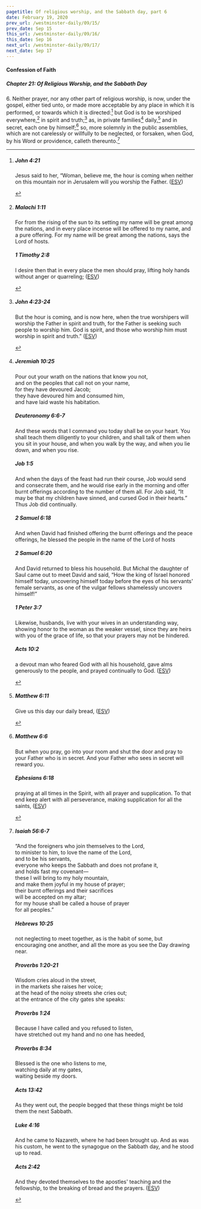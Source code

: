 ```yaml
---
pagetitle: Of religious worship, and the Sabbath day, part 6
date: February 19, 2020
prev_url: /westminster-daily/09/15/
prev_date: Sep 15
this_url: /westminster-daily/09/16/
this_date: Sep 16
next_url: /westminster-daily/09/17/
next_date: Sep 17
---
```


#### Confession of Faith

##### Chapter 21: Of Religious Worship, and the Sabbath Day

6\. Neither prayer, nor any other part of religious worship, is now, under the gospel, either tied unto, or made more acceptable by any place in which it is performed, or towards which it is directed:[^fnref:wcf1] but God is to be worshiped everywhere,[^fnref:wcf2] in spirit and truth;[^fnref:wcf3] as, in private families[^fnref:wcf4] daily,[^fnref:wcf5] and in secret, each one by himself;[^fnref:wcf6] so, more solemnly in the public assemblies, which are not carelessly or willfully to be neglected, or forsaken, when God, by his Word or providence, calleth thereunto.[^fnref:wcf7]

[^fnref:wcf1]: <div class="esv"><h5>John 4:21</h5> <div class="esv-text"><p id="p43004021.01-1">Jesus said to her, <span class="woc">&#8220;Woman, believe me, the hour is coming when neither on this mountain nor in Jerusalem will you worship the Father.</span>  (<a href="http://www.esv.org" class="copyright">ESV</a>)</p> </div> </div>

[^fnref:wcf2]: <div class="esv"><h5>Malachi 1:11</h5> <div class="esv-text"><p id="p39001011.01-1">For from the rising of the sun to its setting my name will be great among the nations, and in every place incense will be offered to my name, and a pure offering. For my name will be great among the nations, says the <span class="small-caps">Lord</span> of hosts.</p> </div><h5>1 Timothy 2:8</h5> <div class="esv-text"><p id="p54002008.01-2">I desire then that in every place the men should pray, lifting holy hands without anger or quarreling;  (<a href="http://www.esv.org" class="copyright">ESV</a>)</p> </div> </div>

[^fnref:wcf3]: <div class="esv"><h5>John 4:23-24</h5> <div class="esv-text"><p id="p43004023.01-1"><span class="woc">But the hour is coming, and is now here, when the true worshipers will worship the Father in spirit and truth, for the Father is seeking such people to worship him.</span> <span class="woc">God is spirit, and those who worship him must worship in spirit and truth.&#8221;</span>  (<a href="http://www.esv.org" class="copyright">ESV</a>)</p> </div> </div>

[^fnref:wcf4]: <div class="esv"><h5>Jeremiah 10:25</h5> <div class="esv-text"><div class="block-indent"> <p class="line-group" id="p24010025.01-1">Pour out your wrath on the nations that know you not,<br /> <span class="indent"></span>and on the peoples that call not on your name,<br /> for they have devoured Jacob;<br /> <span class="indent"></span>they have devoured him and consumed him,<br /> <span class="indent"></span>and have laid waste his habitation.</p> </div> </div><h5>Deuteronomy 6:6-7</h5> <div class="esv-text"><p id="p05006006.01-2">And these words that I command you today shall be on your heart. You shall teach them diligently to your children, and shall talk of them when you sit in your house, and when you walk by the way, and when you lie down, and when you rise.</p> </div><h5>Job 1:5</h5> <div class="esv-text"><p id="p18001005.01-3">And when the days of the feast had run their course, Job would send and consecrate them, and he would rise early in the morning and offer burnt offerings according to the number of them all. For Job said, &#8220;It may be that my children have sinned, and cursed God in their hearts.&#8221; Thus Job did continually.</p> </div><h5>2 Samuel 6:18</h5> <div class="esv-text"><p id="p10006018.01-4">And when David had finished offering the burnt offerings and the peace offerings, he blessed the people in the name of the <span class="small-caps">Lord</span> of hosts</p> </div><h5>2 Samuel 6:20</h5> <div class="esv-text"><p id="p10006020.01-5">And David returned to bless his household. But Michal the daughter of Saul came out to meet David and said, &#8220;How the king of Israel honored himself today, uncovering himself today before the eyes of his servants' female servants, as one of the vulgar fellows shamelessly uncovers himself!&#8221;</p> </div><h5>1 Peter 3:7</h5> <div class="esv-text"><p id="p60003007.01-6">Likewise, husbands, live with your wives in an understanding way, showing honor to the woman as the weaker vessel, since they are heirs with you of the grace of life, so that your prayers may not be hindered.</p> </div><h5>Acts 10:2</h5> <div class="esv-text"><p id="p44010002.01-7">a devout man who feared God with all his household, gave alms generously to the people, and prayed continually to God.  (<a href="http://www.esv.org" class="copyright">ESV</a>)</p> </div> </div>

[^fnref:wcf5]: <div class="esv"><h5>Matthew 6:11</h5> <div class="esv-text"><div class="block-indent"> <p class="line-group" id="p40006011.01-1"><span class="woc">Give us this day our daily bread,</span>  (<a href="http://www.esv.org" class="copyright">ESV</a>)</p> </div> </div> </div>

[^fnref:wcf6]: <div class="esv"><h5>Matthew 6:6</h5> <div class="esv-text"><p id="p40006006.01-1"><span class="woc">But when you pray, go into your room and shut the door and pray to your Father who is in secret. And your Father who sees in secret will reward you.</span></p> </div><h5>Ephesians 6:18</h5> <div class="esv-text"><p id="p49006018.01-2">praying at all times in the Spirit, with all prayer and supplication. To that end keep alert with all perseverance, making supplication for all the saints,  (<a href="http://www.esv.org" class="copyright">ESV</a>)</p> </div> </div>

[^fnref:wcf7]: <div class="esv"><h5>Isaiah 56:6-7</h5> <div class="esv-text"><div class="block-indent"> <p class="line-group" id="p23056006.01-1">&#8220;And the foreigners who join themselves to the <span class="small-caps">Lord</span>,<br /> <span class="indent"></span>to minister to him, to love the name of the <span class="small-caps">Lord</span>,<br /> <span class="indent"></span>and to be his servants,<br /> everyone who keeps the Sabbath and does not profane it,<br /> <span class="indent"></span>and holds fast my covenant&#8212;<br />  these I will bring to my holy mountain,<br /> <span class="indent"></span>and make them joyful in my house of prayer;<br /> their burnt offerings and their sacrifices<br /> <span class="indent"></span>will be accepted on my altar;<br /> for my house shall be called a house of prayer<br /> <span class="indent"></span>for all peoples.&#8221;</p> </div> </div><h5>Hebrews 10:25</h5> <div class="esv-text"><p id="p58010025.01-2">not neglecting to meet together, as is the habit of some, but encouraging one another, and all the more as you see the Day drawing near.</p> </div><h5>Proverbs 1:20-21</h5> <div class="esv-text"> <div class="block-indent"> <p class="line-group" id="p20001020.05-3">Wisdom cries aloud in the street,<br /> <span class="indent"></span>in the markets she raises her voice;<br />  at the head of the noisy streets she cries out;<br /> <span class="indent"></span>at the entrance of the city gates she speaks:</p> </div> </div><h5>Proverbs 1:24</h5> <div class="esv-text"><div class="block-indent"> <p class="line-group" id="p20001024.01-4">Because I have called and you refused to listen,<br /> <span class="indent"></span>have stretched out my hand and no one has heeded,</p> </div> </div><h5>Proverbs 8:34</h5> <div class="esv-text"><div class="block-indent"> <p class="line-group" id="p20008034.01-5">Blessed is the one who listens to me,<br /> <span class="indent"></span>watching daily at my gates,<br /> <span class="indent"></span>waiting beside my doors.</p> </div> </div><h5>Acts 13:42</h5> <div class="esv-text"><p id="p44013042.01-6">As they went out, the people begged that these things might be told them the next Sabbath.</p> </div><h5>Luke 4:16</h5> <div class="esv-text"> <p id="p42004016.05-7">And he came to Nazareth, where he had been brought up. And as was his custom, he went to the synagogue on the Sabbath day, and he stood up to read.</p> </div><h5>Acts 2:42</h5> <div class="esv-text"> <p id="p44002042.06-8">And they devoted themselves to the apostles' teaching and the fellowship, to the breaking of bread and the prayers.  (<a href="http://www.esv.org" class="copyright">ESV</a>)</p> </div> </div>

